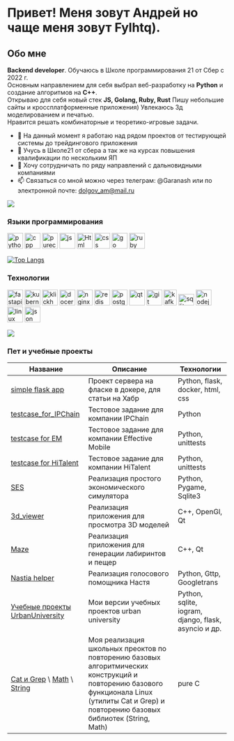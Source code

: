 # Привет! Меня зовут Андрей но чаще меня зовут Fylhtq).

## Обо мне
**Backend developer**. Обучаюсь в Школе программирования 21 от Сбер с 2022 г.  
Основным направлением для себя выбрал веб-разработку на **Python** и создание алгоритмов на **C++**.  
Открываю для себя новый стек **JS, Golang, Ruby, Rust**
Пишу небольшие сайты и кроссплатформенные приложения) Увлекаюсь 3д моделированием и печатью.  
Нравится решать комбинаторные и теоретико-игровые задачи.

- 🔭 На данный момент я работаю над рядом проектов от тестирующей системы до трейдингового приложения  
- 🌱 Учусь в Школе21 от сбера а так же на курсах повышения квалификации по нескольким ЯП
- 👯 Хочу сотрудничать по ряду направлений с дальновидными компаниями
- 📫 Связаться со мной можно через телеграм: @Garanash или по электронной почте: dolgov_am@mail.ru

![](https://komarev.com/ghpvc/?username=Garanash)

### Языки программирования

<p align="left">
<img src="https://cdn.jsdelivr.net/gh/devicons/devicon@latest/icons/python/python-original.svg"  width="36" height="36" alt="python" />
<img src="https://cdn.jsdelivr.net/gh/devicons/devicon@latest/icons/cplusplus/cplusplus-original.svg"  width="36" height="36" alt="cpp" />
<img src="https://cdn.jsdelivr.net/gh/devicons/devicon@latest/icons/c/c-original.svg"  width="36" height="36" alt="purec" />
<img src="https://avatars.mds.yandex.net/get-entity_search/5499684/551843440/S600xU_2x"  width="36" height="36" alt="js" />
<img src="https://avatars.mds.yandex.net/get-entity_search/5448661/551822131/S600xU_2x"  width="36" height="36" alt="Html" />
<img src="https://upload.wikimedia.org/wikipedia/commons/thumb/d/d5/CSS3_logo_and_wordmark.svg/1280px-CSS3_logo_and_wordmark.svg.png"  width="36" height="36" alt="css" />
<img src="https://avatars.mds.yandex.net/get-entity_search/5485905/551877133/S114x114FitScale_2x"  width="36" height="36" alt="go" />
<img src="https://avatars.mds.yandex.net/get-entity_search/65262/78049435/S600xU_2x"  width="36" height="36" alt="ruby" />

</p>

[![Top Langs](https://github-readme-stats.vercel.app/api/top-langs/?username=Garanash&layout=compact)](https://github.com/Garanash/github-readme-stats)

### Технологии

<p align="left">
<img src="https://cdn.jsdelivr.net/gh/devicons/devicon@latest/icons/fastapi/fastapi-original.svg"  width="36" height="36" alt="fastapi"/>
<img src="https://avatars.mds.yandex.net/get-entity_search/2331707/505207604/S600xU_2x"  width="36" height="36" alt="kubernetes"/>
<img src="https://avatars.mds.yandex.net/get-entity_search/118194/226365206/S600xU_2x"  width="36" height="36" alt="klickhouse"/>
<img src="https://cdn.jsdelivr.net/gh/devicons/devicon@latest/icons/docker/docker-plain.svg"  width="36" height="36" alt="docer"/>
<img src="https://cdn.jsdelivr.net/gh/devicons/devicon@latest/icons/nginx/nginx-original.svg" width="36" height="36" alt="nginx"/>
<img src="https://cdn.jsdelivr.net/gh/devicons/devicon@latest/icons/redis/redis-original.svg"  width="36" height="36" alt="redis"/>
<img src="https://cdn.jsdelivr.net/gh/devicons/devicon@latest/icons/postgresql/postgresql-plain.svg"  width="36" height="36" alt="postgresesql"/>
<img src="https://cdn.jsdelivr.net/gh/devicons/devicon@latest/icons/qt/qt-original.svg" width="36" height="36" alt="qt"/>
<img src="https://cdn.jsdelivr.net/gh/devicons/devicon@latest/icons/git/git-plain.svg" width="36" height="36" alt="git"/>
<img src="https://avatars.mds.yandex.net/get-entity_search/5499684/551821993/S600xU_2x" width="30" height="36" alt="kafka"/>
<img src="https://avatars.mds.yandex.net/get-entity_search/122335/122531687/S600xU_2x"  width="36" height="26" alt="sqlite" />
<img src="https://avatars.mds.yandex.net/get-entity_search/5579913/551851778/S600xU_2x"  width="36" height="36" alt="nodejs" />
<img src="https://avatars.mds.yandex.net/get-entity_search/65262/99294847/S600xU_2x"  width="36" height="36" alt="linux" />
<img src="https://www.json.org/img/json160.gif"  width="36" height="36" alt="json" />

</p>

![](https://github-profile-summary-cards.vercel.app/api/cards/profile-details?username=Garanash&theme=solarized_dark)

### Пет и учебные проекты

| Название          | Описание                                               | Технологии |
|-------------------|-------------------------------------------------------|-------------|
| [simple flask app](https://github.com/Garanash/sfa_for_learning) | Проект сервера на фласке в докере, для статьи на Хабр | Python, flask, docker, html, css |
| [testcase_for_IPChain](https://github.com/Garanash/testcase-IPCHain) | Тестовое задание для компании IPChain | Python |
| [testcase for EM](https://github.com/Garanash/testcase-for-Effective-Mobile)| Тестовое задание для компании Effective Mobile| Python, unittests |
| [testcase for HiTalent](https://github.com/Garanash/testcase-for-Hitalent)| Тестовое задание для компании HiTalent| Python, unittests |
| [SES](https://github.com/Garanash/Simple_economy_simulator) | Реализация простого экономического симулятора |  Python, Pygame, Sqlite3 |
| [3d_viewer](https://github.com/Garanash/3D_Viewer/tree/main) | Реализация приложения для просмотра 3D моделей | C++, OpenGl, Qt |
| [Maze](https://github.com/Garanash/maze) | Реализация приложения для генерации лабиринтов и пещер| С++, Qt |
| [Nastia helper](https://github.com/Garanash/Nastia-helper)| Реализация голосового помощника Настя | Python, Gttp, Googletrans |
| [Учебные проекты UrbanUniversity](https://github.com/Garanash/UrbanUniversityPython)| Мои версии учебных проектов urban university| Python, sqlite, iogram, django, flask, asyncio и др.|
| [Cat и Grep](https://github.com/Garanash/my_s21_Cat) \ [Math](https://github.com/Garanash/my_s21_Math)  \ [String](https://github.com/Garanash/my_s21_String) | Моя реализация школьных преоктов по повторению базовых алгоритмических конструкций и повторению базового функционала Linux (утилиты Cat и Grep) и повторению базовых библиотек (String, Math)| pure С |

